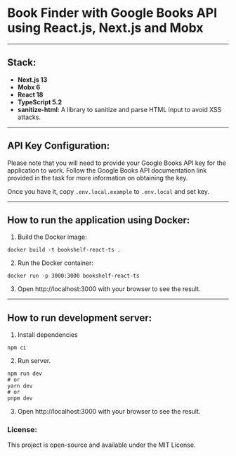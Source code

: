 # Book Finder with Google Books API using React.js, Next.js and Mobx

---

## Stack:

- **Next.js 13**
- **Mobx 6**
- **React 18**
- **TypeScript 5.2**
- **sanitize-html**: A library to sanitize and parse HTML input to avoid XSS attacks.

---

## API Key Configuration:

Please note that you will need to provide your Google Books API key for the application to work. Follow the Google Books API documentation link provided in the task for more information on obtaining the key.

Once you have it, copy `.env.local.example` to `.env.local` and set key.

---

## How to run the application using Docker:

1. Build the Docker image:

```
docker build -t bookshelf-react-ts .
```

2. Run the Docker container:

```
docker run -p 3000:3000 bookshelf-react-ts
```

3. Open http://localhost:3000 with your browser to see the result.

---

## How to run development server:

1. Install dependencies

```
npm ci
```

2. Run server.

```
npm run dev
# or
yarn dev
# or
pnpm dev
```

3. Open http://localhost:3000 with your browser to see the result.

### License:

This project is open-source and available under the MIT License.
